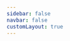 ```yaml
---
sidebar: false
navbar: false
customLayout: true
---
```


<RenderTwig :js-importer="() => import('./app.js')" :tpl-importer="() => import('./app.twig?raw')" />

<script>
  import appJsRaw from './app.js?raw';
  import AppTwigRaw from './app.twig?raw';

  export const story = {
    src: './Figure/story.html',
    name: 'Figure',
    files: [
      {
        label: 'app.js',
        lang: 'js',
        content: appJsRaw,
      },
      {
        label: 'app.twig',
        lang: 'twig',
        content: AppTwigRaw,
      },
    ],
  };
</script>

